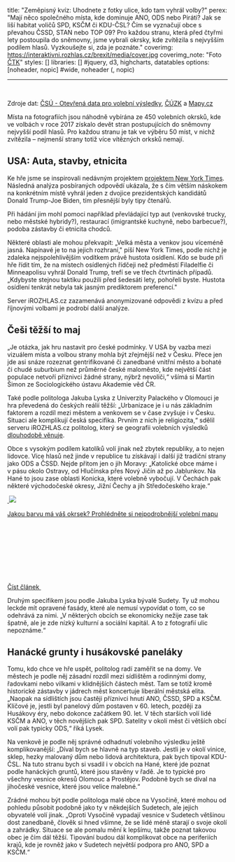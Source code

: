 title: "Zeměpisný kvíz: Uhodnete z fotky ulice, kdo tam vyhrál volby?"
perex: "Mají něco společného místa, kde dominuje ANO, ODS nebo Piráti? Jak se liší habitat voličů SPD, KSČM či KDU-ČSL? Čím se vyznačují obce s převahou ČSSD, STAN nebo TOP 09? Pro každou stranu, která před čtyřmi lety postoupila do sněmovny, jsme vybrali okrsky, kde zvítězila s nejvyšším podílem hlasů. Vyzkoušejte si, zda je poznáte."
coverimg: https://interaktivni.rozhlas.cz/brexit/media/cover.jpg
coverimg_note: "Foto <a href='https://ctk.cz'>ČTK</a>"
styles: []
libraries: [] #jquery, d3, highcharts, datatables
options: [noheader, nopic] #wide, noheader (, nopic)

---

<wide>
<div id="app"></div>
</wide>
<br>

Zdroje dat: [ČSÚ - Otevřená data pro volební výsledky](https://volby.cz/opendata/opendata.htm), [ČÚZK](https://vdp.cuzk.cz/) a [Mapy.cz](https://api.mapy.cz/)

Místa na fotografiích jsou náhodně vybírána ze 450 volebních okrsků, kde ve volbách v roce 2017 získalo devět stran postupujících do sněmovny nejvyšší podíl hlasů. Pro každou stranu je tak ve výběru 50 míst, v nichž zvítězila – nejmenší strany totiž více vítězných orksků nemají.

## USA: Auta, stavby, etnicita

Ke hře jsme se inspirovali nedávným projektem [projektem New York Times](https://www.nytimes.com/interactive/2021/upshot/trump-biden-geography-quiz.html). Následná analýza posbíraných odpovědí ukázala, že s čím větším náskokem na konkrétním místě vyhrál jeden z dvojice prezidentských kandidátů Donald Trump-Joe Biden, tím přesnější byly tipy čtenářů.

Při hádání jim mohl pomoci například převládající typ aut (venkovské trucky, nebo městské hybridy?), restaurací (imigrantské kuchyně, nebo barbecue?), podoba zástavby či etnicita chodců.

Některé oblasti ale mohou překvapit: „Velká města a venkov jsou víceméně jasná. Napínavé je to na jejich rozhraní," píší New York Times, podle nichž je zdaleka nejspolehlivějším vodítkem právě hustota osídlení. Kdo se bude při hře řídit tím, že na místech osídlených řídčeji než předměstí Filadelfie či Minneapolisu vyhrál Donald Trump, trefí se ve třech čtvrtinách případů. „Kdybyste stejnou taktiku použili před šedesáti lety, pohořeli byste. Hustota osídlení tenkrát nebyla tak jasným prediktorem preferencí."

Server iROZHLAS.cz zazamenává anonymizované odpovědi z kvízu a před říjnovými volbami je podrobí další analýze.

## Češi těžší to maj

„Je otázka, jak hru nastavit pro české podmínky. V USA by vazba mezi vizuálem místa a volbou strany mohla být zřejmější než v Česku. Přece jen jde asi snáze rozeznat gentrifikované či zanedbané vnitřní město a bohaté či chudé suburbium než průměrné české maloměsto, kde největší část populace netvoří příznivci žádné strany, nýbrž nevoliči,“ všímá si Martin Šimon ze Sociologického ústavu Akademie věd ČR.

Také podle politologa Jakuba Lyska z Univerzity Palackého v Olomouci je hra převedená do českých reálií těžší: „Urbanizace je i u nás základním faktorem a rozdíl mezi městem a venkovem se v čase zvyšuje i v Česku. Situaci ale komplikují česká specifika. Prvním z nich je religiozita,“ sdělil serveru iROZHLAS.cz politolog, který se geografii volebních výsledků [dlouhodobě věnuje](https://www.tandfonline.com/doi/full/10.1080/17445647.2020.1819901).

Obce s vysokým podílem katolíků volí jinak než zbytek republiky, a to nejen lidovce. Více hlasů než jinde v republice tu získávají i další již tradiční strany jako ODS a ČSSD. Nejde přitom jen o jih Moravy: „Katolické obce máme i v pásu okolo Ostravy, od Hlučínska přes Nový Jičín až po Jablunkov. Na Hané to jsou zase oblasti Konicka, které volebně vybočují. V Čechách pak některé východočeské okresy, Jižní Čechy a jih Středočeského kraje.“

<a href="/volby/jak-volili-vasi-sousedi-prohlednete-si-nejpodrobnejsi-mapu-volebnich-vysledku_1710220940_pek" class="b-inline b-inline--right">
  <div class="b-inline__wrap">
            <div class="b-inline__img">
          <div class="img img--16x9 img--w238 is-loaded">
              <span class="img__holder is-loading is-loaded is-visible" data-srcset="[&quot;https://www.irozhlas.cz/sites/default/files/styles/zpravy_rubrikovy_nahled/public/uploader/okrsky_171021-225004_pek.png?itok=gLk7oLgv 238x134&quot;]">

<noscript> <img src="https://www.irozhlas.cz/sites/default/files/styles/zpravy_rubrikovy_nahled/public/uploader/okrsky_171021-225004_pek.png?itok=gLk7oLgv" alt="" /> </noscript>
<img src="https://www.irozhlas.cz/sites/default/files/styles/zpravy_rubrikovy_nahled/public/uploader/okrsky_171021-225004_pek.png?itok=gLk7oLgv"></span>

</div>
</div>
<div class="b-inline__content">
<p class="text-xs--m text-serif">
Jakou barvu má váš okrsek? Prohlédněte si nejpodrobnější volební mapu </p>
</div>
<p class="b-inline__more">
<span class="link-more">
Číst článek
<span class="icon-svg icon-svg--arrow-dots ">
<svg class="icon-svg__svg" xmlns:xlink="http://www.w3.org/1999/xlink">
<use xlink:href="/sites/all/themes/custom/irozhlas/img/bg/icons-svg.svg#icon-arrow-dots" x="0" y="0" width="100%" height="100%"></use></svg>

</span> </span>

</p>

  </div>
</a>

Druhým specifikem jsou podle Jakuba Lyska bývalé Sudety. Ty už mohou leckde mít opravené fasády, které ale nemusí vypovídat o tom, co se odehrává za nimi. „V některých obcích se ekonomicky nežije zase tak špatně, ale je zde nízký kulturní a sociální kapitál. A to z fotografií ulic nepoznáme.“

## Hanácké grunty i husákovské paneláky

Tomu, kdo chce ve hře uspět, politolog radí zaměřit se na domy. Ve městech je podle něj zásadní rozdíl mezi sídlištěm a rodinnými domy, řadovkami nebo vilkami v klidnějších částech měst. Tam se totiž kromě historické zástavby v jádrech měst koncertuje liberální městská elita. „Naopak na sídlištích jsou častěji příznivci hnutí ANO, ČSSD, SPD a KSČM. Klíčové je, jestli byl panelový dům postaven v 60. letech, později za Husákovy éry, nebo dokonce začátkem 90. let. V těch starších volí lidé KSČM a ANO, v těch novějších pak SPD. Satelity v okolí měst či větších obcí volí pak typicky ODS,“ říká Lysek.

Na venkově je podle něj správné odhadnutí volebního výsledku ještě komplikovanější: „Díval bych se hlavně na typ staveb. Jestli je v okolí vinice, sklep, hezky malovaný dům nebo lidová architektura, pak bych tipoval KDU-ČSL. Na tuto stranu bych si vsadil i v obcích na Hané, které jde poznat podle hanáckých gruntů, které jsou stavěny v řadě. Je to typické pro všechny vesnice okresů Olomouc a Prostějov. Podobně bych se díval na jihočeské vesnice, které jsou velice malebné.“

Zrádné mohou být podle politologa malé obce na Vysočině, které mohou od pohledu působit podobně jako ty v někdejších Sudetech, ale jejich obyvatelé volí jinak. „Oproti Vysočině vypadají vesnice v Sudetech většinou dost zanedbaně, člověk si hned všimne, že se lidé méně starají o svoje okolí a zahrádky. Situace se ale pomalu mění k lepšímu, takže poznat takovou obec je čím dál těžší. Tipování budou dál komplikovat obce na periferiích krajů, kde je rovněž jako v Sudetech největší podpora pro ANO, SPD a KSČM.“
